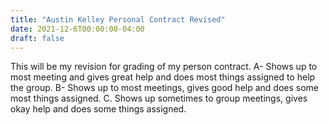 ```yaml
---
title: "Austin Kelley Personal Contract Revised"
date: 2021-12-6T00:00:00-04:00
draft: false
---
```


This will be my revision for grading of my person contract. A- Shows up to most meeting and gives great help and does most things assigned to help the group. B- Shows up to most meetings, gives good help and does some most things assigned. C. Shows up sometimes to group meetings, gives okay help and does some things assigned. 
